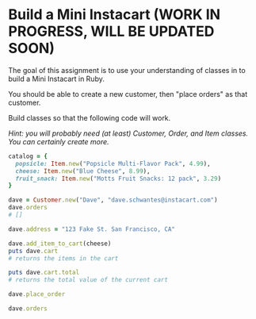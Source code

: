 # Build a Mini Instacart (WORK IN PROGRESS, WILL BE UPDATED SOON)

The goal of this assignment is to use your understanding of classes in to build a Mini Instacart in Ruby.

You should be able to create a new customer, then "place orders" as that customer.

Build classes so that the following code will work.

*Hint: you will probably need (at least) Customer, Order, and Item classes. You can certainly create more.*

```ruby
catalog = {
  popsicle: Item.new("Popsicle Multi-Flavor Pack", 4.99),
  cheese: Item.new("Blue Cheese", 8.99),
  fruit_snack: Item.new("Motts Fruit Snacks: 12 pack", 3.29)
}

dave = Customer.new("Dave", "dave.schwantes@instacart.com")
dave.orders
# []

dave.address = "123 Fake St. San Francisco, CA"

dave.add_item_to_cart(cheese)
puts dave.cart
# returns the items in the cart

puts dave.cart.total
# returns the total value of the current cart

dave.place_order

dave.orders
```
